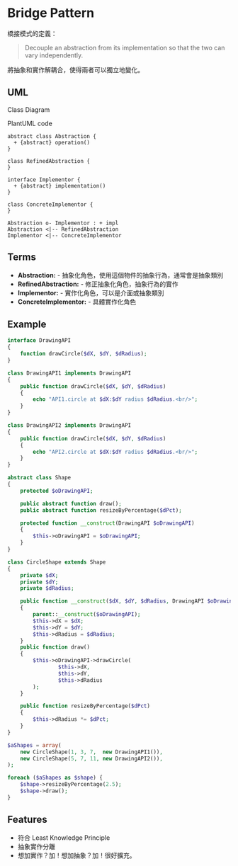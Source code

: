Bridge Pattern
==============

橋接模式的定義：

> Decouple an abstraction from its implementation so that the two can vary independently.

將抽象和實作解耦合，使得兩者可以獨立地變化。

UML
---

Class Diagram

PlantUML code

```uml
abstract class Abstraction {
  + {abstract} operation()
}

class RefinedAbstraction {
}

interface Implementor {
  + {abstract} implementation()
}

class ConcreteImplementor {
}

Abstraction o- Implementor : + impl
Abstraction <|-- RefinedAbstraction
Implementor <|-- ConcreteImplementor
```

Terms
-----

* **Abstraction:** - 抽象化角色，使用這個物件的抽象行為，通常會是抽象類別
* **RefinedAbstraction:** - 修正抽象化角色，抽象行為的實作
* **Implementor:** - 實作化角色，可以是介面或抽象類別
* **ConcreteImplementor:** - 具體實作化角色

Example
-------

```php
interface DrawingAPI
{
    function drawCircle($dX, $dY, $dRadius);
}

class DrawingAPI1 implements DrawingAPI
{
    public function drawCircle($dX, $dY, $dRadius)
    {
        echo "API1.circle at $dX:$dY radius $dRadius.<br/>";
    }
}

class DrawingAPI2 implements DrawingAPI
{
    public function drawCircle($dX, $dY, $dRadius)
    {
        echo "API2.circle at $dX:$dY radius $dRadius.<br/>";
    }
}

abstract class Shape
{
    protected $oDrawingAPI;

    public abstract function draw();
    public abstract function resizeByPercentage($dPct);

    protected function __construct(DrawingAPI $oDrawingAPI)
    {
        $this->oDrawingAPI = $oDrawingAPI;
    }
}

class CircleShape extends Shape
{
    private $dX;
    private $dY;
    private $dRadius;

    public function __construct($dX, $dY, $dRadius, DrawingAPI $oDrawingAPI)
    {
        parent::__construct($oDrawingAPI);
        $this->dX = $dX;
        $this->dY = $dY;
        $this->dRadius = $dRadius;
    }
    public function draw()
    {
        $this->oDrawingAPI->drawCircle(
                $this->dX,
                $this->dY,
                $this->dRadius
        );
    }

    public function resizeByPercentage($dPct)
    {
        $this->dRadius *= $dPct;
    }
}

$aShapes = array(
    new CircleShape(1, 3, 7,  new DrawingAPI1()),
    new CircleShape(5, 7, 11, new DrawingAPI2()),
);

foreach ($aShapes as $shape) {
    $shape->resizeByPercentage(2.5);
    $shape->draw();
}
```

Features
--------

* 符合 Least Knowledge Principle
* 抽象實作分離
* 想加實作？加！想加抽象？加！很好擴充。

